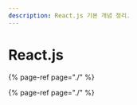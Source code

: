 ```yaml
---
description: React.js 기본 개념 정리.
---
```


# React.js

{% page-ref page="./" %}

{% page-ref page="./" %}

